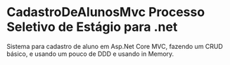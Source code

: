 # CadastroDeAlunosMvc Processo Seletivo de Estágio para .net 
Sistema para cadastro de aluno em Asp.Net Core MVC, fazendo um CRUD básico, e usando um pouco de DDD e usando in Memory.
